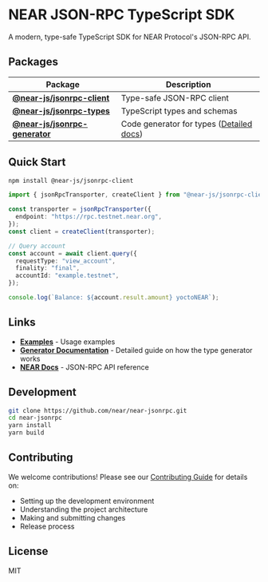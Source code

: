 # NEAR JSON-RPC TypeScript SDK

A modern, type-safe TypeScript SDK for NEAR Protocol's JSON-RPC API.

## Packages

| Package                                                        | Description                                                |
| -------------------------------------------------------------- | ---------------------------------------------------------- |
| **[@near-js/jsonrpc-client](./packages/jsonrpc-client)**       | Type-safe JSON-RPC client                                  |
| **[@near-js/jsonrpc-types](./packages/jsonrpc-types)**         | TypeScript types and schemas                               |
| **[@near-js/jsonrpc-generator](./packages/jsonrpc-generator)** | Code generator for types ([Detailed docs](./GENERATOR.md)) |

## Quick Start

```bash
npm install @near-js/jsonrpc-client
```

```typescript
import { jsonRpcTransporter, createClient } from "@near-js/jsonrpc-client";

const transporter = jsonRpcTransporter({
  endpoint: "https://rpc.testnet.near.org",
});
const client = createClient(transporter);

// Query account
const account = await client.query({
  requestType: "view_account",
  finality: "final",
  accountId: "example.testnet",
});

console.log(`Balance: ${account.result.amount} yoctoNEAR`);
```

## Links

- **[Examples](./examples)** - Usage examples
- **[Generator Documentation](./GENERATOR.md)** - Detailed guide on how the type generator works
- **[NEAR Docs](https://docs.near.org/api/rpc/introduction)** - JSON-RPC API reference

## Development

```bash
git clone https://github.com/near/near-jsonrpc.git
cd near-jsonrpc
yarn install
yarn build
```

## Contributing

We welcome contributions! Please see our [Contributing Guide](./CONTRIBUTING.md) for details on:

- Setting up the development environment
- Understanding the project architecture
- Making and submitting changes
- Release process

## License

MIT
